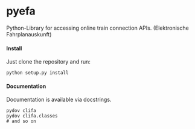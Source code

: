 pyefa
=====

Python-Library for accessing online train connection APIs. (Elektronische Fahrplanauskunft)

#### Install

Just clone the repository and run:

```
python setup.py install
```

#### Documentation

Documentation is available via docstrings.

```
pydov clifa
pydov clifa.classes
# and so on
```
